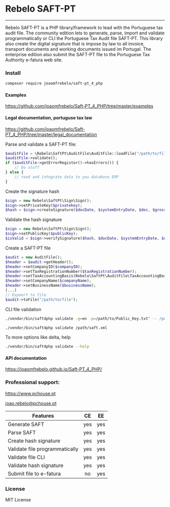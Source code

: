 # Rebelo SAFT-PT

---

Rebelo SAFT-PT is a PHP library/framework to lead with the Portuguese tax audit file. The community edition lets to generate, parse, import and validate programmatically or CLI the Portuguese Tax Audit file SAFT-PT.  This library also create the digital signature that is impose by law to all invoice, transport documents and working documents issued im Portugal.
The enterprise edition also submit the SAFT-PT file to the Portuguese Tax Authority e-fatura web site.

### Install

```bash
composer require joaomfrebelo/saft-pt_4_php
```

#### Examples

https://github.com/joaomfrebelo/Saft-PT_4_PHP/tree/master/examples

#### Legal documentation, portuguse tax law

https://github.com/joaomfrebelo/Saft-PT_4_PHP/tree/master/legal_documentation

Parse and validate a SAFT-PT file:

```php
$auditFile = \Rebelo\SaftPt\AuditFile\AuditFile::loadFile("/path/to/file");
$auditFile->validate();
if ($auditFile->getErrorRegistor()->hasErrors()) {
    // Do stuff
} else {
    // read and integrate data to you database ERP 
}
```

Create the signature hash

```php
$sign = new Rebelo\SaftPt\Sign\Sign();
$sign->setPrivateKey($privatekey);
$hash = $sign->createSignature($docDate, $systemEntryDate, $doc, $grossTotal, $lastHash);
```

Validate the hash signature

```php
$sign = new Rebelo\SaftPt\Sign\Sign();
$sign->setPublicKey($publicKey);
$isValid = $sign->verifySignature($hash, $docDate, $systemEntryDate, $doc, $grossTotal, $lastHash);
```

Create a SAFT-PT file

```php
$audit = new AuditFile();
$header = $audit->getHeader();
$header->setCompanyID($companyID);
$header->setTaxRegistrationNumber($taxRegistrationNumber);
$header->setTaxAccountingBasis(Rebelo\SaftPt\AuditFile\TaxAccountingBasis::FACTURACAO());
$header->setCompanyName($companyName);
$header->setBusinessName($businessName);
(...)
// Expoert to file
$audit->toFile("/path/to/file");
```

CLI file validation

```bash
./vendor/bin/saft4php validate -g=en -p=/path/to/Public_Key.txt" -- /path/saft.xml
```

```bash
./vendor/bin/saft4php validate /path/saft.xml
```

To more options like delta, help

```bash
./vendor/bin/saft4php validate --help
```

#### API documentation

https://joaomfrebelo.github.io/Saft-PT_4_PHP/

### Professional support:

https://www.pchouse.pt

joao.rebelo@pchouse.pt

| Features                       | CE  | EE  |
| ------------------------------ |:---:|:---:|
| Generate SAFT                  | yes | yes |
| Parse SAFT                     | yes | yes |
| Create hash signature          | yes | yes |
| Validate file programmatically | yes | yes |
| Validate file CLI              | yes | yes |
| Validate hash signature        | yes | yes |
| Submit file to e-fatura        | no  | yes |

### License

MIT License
